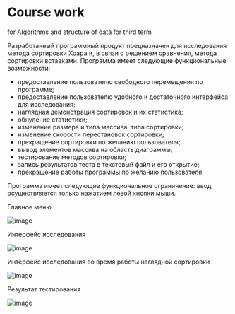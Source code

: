 # Course work
for Algorithms and structure of data for third term

Разработанный программный продукт предназначен для исследования метода сортировки Хоара и, в связи с решением сравнения, метода сортировки вставками. Программа имеет следующие функциональные возможности:
-	предоставление пользователю свободного перемещения по программе;
-	предоставление пользователю удобного и достаточного интерфейса для исследования;
-	наглядная демонстрация сортировок и их статистика;
-	обнуление статистики;
-	изменение размера и типа массива, типа сортировки;
-	изменение скорости перестановок сортировки;
-	прекращение сортировки по желанию пользователя;
-	вывод элементов массива на область диаграммы;
-	тестирование методов сортировки;
-	запись результатов теста в текстовый файл и его открытие;
-	прекращение работы программы по желанию пользователя.

Программа имеет следующие функциональное ограничение: ввод осуществляется только нажатием левой кнопки мыши.

Главное меню

![image](https://github.com/Fallmore/Research-of-Hoare-s-Sorting/assets/135610092/f5ea90ae-8228-493c-a10f-52b89ff84f5e)

Интерфейс исследования

![image](https://github.com/Fallmore/Research-of-Hoare-s-Sorting/assets/135610092/f834b9a2-d80e-4066-888c-64680ec0ca35)

Интерфейс исследования во время работы наглядной сортировки

![image](https://github.com/Fallmore/Research-of-Hoare-s-Sorting/assets/135610092/81a69697-ed86-464e-830a-5ab465df562c)

Результат тестирования

![image](https://github.com/Fallmore/Research-of-Hoare-s-Sorting/assets/135610092/df1682e6-28f4-45a7-9b4a-9f18c9ad1d5e)
